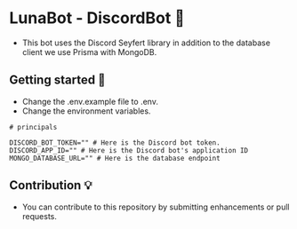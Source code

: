 # LunaBot - DiscordBot 🌙

- This bot uses the Discord Seyfert library in addition to the database client we use Prisma with MongoDB.

## Getting started 🚀

- Change the .env.example file to .env.
- Change the environment variables.

```env
# principals

DISCORD_BOT_TOKEN="" # Here is the Discord bot token.
DISCORD_APP_ID="" # Here is the Discord bot's application ID
MONGO_DATABASE_URL="" # Here is the database endpoint
```

## Contribution 💡

- You can contribute to this repository by submitting enhancements or pull requests.
